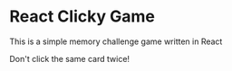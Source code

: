 # React Clicky Game
This is a simple memory challenge game written in React

Don't click the same card twice!